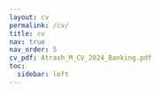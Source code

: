 ```yaml
---
layout: cv
permalink: /cv/
title: cv
nav: true
nav_order: 5
cv_pdf: Atrash_M_CV_2024_Banking.pdf
toc:
  sidebar: left
---
```

